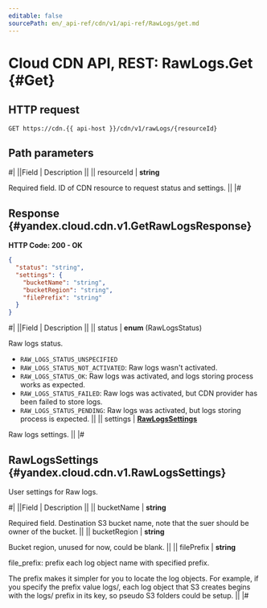 ```yaml
---
editable: false
sourcePath: en/_api-ref/cdn/v1/api-ref/RawLogs/get.md
---
```


# Cloud CDN API, REST: RawLogs.Get {#Get}

## HTTP request

```
GET https://cdn.{{ api-host }}/cdn/v1/rawLogs/{resourceId}
```

## Path parameters

#|
||Field | Description ||
|| resourceId | **string**

Required field. ID of CDN resource to request status and settings. ||
|#

## Response {#yandex.cloud.cdn.v1.GetRawLogsResponse}

**HTTP Code: 200 - OK**

```json
{
  "status": "string",
  "settings": {
    "bucketName": "string",
    "bucketRegion": "string",
    "filePrefix": "string"
  }
}
```

#|
||Field | Description ||
|| status | **enum** (RawLogsStatus)

Raw logs status.

- `RAW_LOGS_STATUS_UNSPECIFIED`
- `RAW_LOGS_STATUS_NOT_ACTIVATED`: Raw logs wasn't activated.
- `RAW_LOGS_STATUS_OK`: Raw logs was activated, and logs storing process works as expected.
- `RAW_LOGS_STATUS_FAILED`: Raw logs was activated, but CDN provider has been failed to store logs.
- `RAW_LOGS_STATUS_PENDING`: Raw logs was activated, but logs storing process is expected. ||
|| settings | **[RawLogsSettings](#yandex.cloud.cdn.v1.RawLogsSettings)**

Raw logs settings. ||
|#

## RawLogsSettings {#yandex.cloud.cdn.v1.RawLogsSettings}

User settings for Raw logs.

#|
||Field | Description ||
|| bucketName | **string**

Required field. Destination S3 bucket name, note that the suer should be owner of the bucket. ||
|| bucketRegion | **string**

Bucket region, unused for now, could be blank. ||
|| filePrefix | **string**

file_prefix: prefix each log object name with specified prefix.

The prefix makes it simpler for you to locate the log objects.
For example, if you specify the prefix value logs/, each log object that
S3 creates begins with the logs/ prefix in its key, so pseudo S3 folders
could be setup. ||
|#